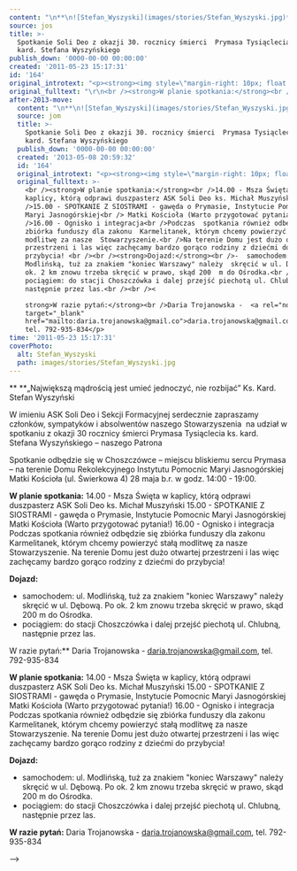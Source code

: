 ```yaml
---
content: "\n**\n![Stefan_Wyszyski](images/stories/Stefan_Wyszyski.jpg)**„Największą mądrością jest umieć jednoczyć, nie rozbijać” Ks. Kard.  Stefan Wyszyński\n\nW imieniu ASK Soli Deo i Sekcji Formacyjnej serdecznie zapraszamy członków, sympatyków i absolwentów  naszego Stowarzyszenia\_ na udział  w spotkaniu z okazji 30 rocznicy śmierci  Prymasa Tysiąclecia ks. kard. Stefana Wyszyńskiego – naszego Patrona\n \nSpotkanie  odbędzie się w Choszczówce – miejscu bliskiemu sercu Prymasa – na  terenie Domu Rekolekcyjnego Instytutu Pomocnic Maryi Jasnogórskiej Matki  Kościoła (ul. Świerkowa 4) 28 maja b.r. w godz. 14:00 - 19:00.\n\n<!--{{intro-break}}-->\n\n**W planie spotkania:**\n14.00 - Msza Święta w kaplicy, którą odprawi duszpasterz ASK Soli Deo ks. Michał Muszyński\n15.00 - SPOTKANIE Z SIOSTRAMI - gawęda o Prymasie, Instytucie Pomocnic Maryi Jasnogórskiej\n Matki Kościoła (Warto przygotować pytania!)\n16.00 - Ognisko i integracja\nPodczas  spotkania również odbędzie się zbiórka funduszy dla zakonu  Karmelitanek, którym chcemy powierzyć stałą modlitwę za nasze  Stowarzyszenie.\nNa terenie Domu jest dużo otwartej przestrzeni i las więc zachęcamy bardzo gorąco rodziny z dziećmi do przybycia! \n\n**Dojazd:**\n-  samochodem: ul. Modlińską, tuż za znakiem \"koniec Warszawy\" należy  skręcić w ul. Dębową. Po ok. 2 km znowu trzeba skręcić w prawo, skąd 200  m do Ośrodka.\n- pociągiem: do stacji Choszczówka i dalej przejść piechotą ul. Chlubną, następnie przez las.\n\nW razie pytań:**\nDaria Trojanowska -  daria.trojanowska@gmail.com, tel. 792-935-834\n\n\n<!--CONTENT FROM OLD SERVER (jos before 2013): \n**\n![Stefan_Wyszyski](images/stories/Stefan_Wyszyski.jpg)**„Największą mądrością jest umieć jednoczyć, nie rozbijać” Ks. Kard.  Stefan Wyszyński\n\nW imieniu ASK Soli Deo i Sekcji Formacyjnej serdecznie zapraszamy członków, sympatyków i absolwentów  naszego Stowarzyszenia\_ na udział  w spotkaniu z okazji 30 rocznicy śmierci  Prymasa Tysiąclecia ks. kard. Stefana Wyszyńskiego – naszego Patrona\n \nSpotkanie  odbędzie się w Choszczówce – miejscu bliskiemu sercu Prymasa – na  terenie Domu Rekolekcyjnego Instytutu Pomocnic Maryi Jasnogórskiej Matki  Kościoła (ul. Świerkowa 4) 28 maja b.r. w godz. 14:00 - 19:00.\n\r\n\n\r\n\n<!--{{intro-break}}-->\n\r\n\n**W planie spotkania:**\n14.00 - Msza Święta w kaplicy, którą odprawi duszpasterz ASK Soli Deo ks. Michał Muszyński\n15.00 - SPOTKANIE Z SIOSTRAMI - gawęda o Prymasie, Instytucie Pomocnic Maryi Jasnogórskiej\n Matki Kościoła (Warto przygotować pytania!)\n16.00 - Ognisko i integracja\nPodczas  spotkania również odbędzie się zbiórka funduszy dla zakonu  Karmelitanek, którym chcemy powierzyć stałą modlitwę za nasze  Stowarzyszenie.\nNa terenie Domu jest dużo otwartej przestrzeni i las więc zachęcamy bardzo gorąco rodziny z dziećmi do przybycia! \n\n**Dojazd:**\n-  samochodem: ul. Modlińską, tuż za znakiem \"koniec Warszawy\" należy  skręcić w ul. Dębową. Po ok. 2 km znowu trzeba skręcić w prawo, skąd 200  m do Ośrodka.\n- pociągiem: do stacji Choszczówka i dalej przejść piechotą ul. Chlubną, następnie przez las.\n\n**W razie pytań:**\nDaria Trojanowska -  daria.trojanowska@gmail.com, tel. 792-935-834\n\n-->"
source: jos
title: >-
  Spotkanie Soli Deo z okazji 30. rocznicy śmierci  Prymasa Tysiąclecia ks.
  kard. Stefana Wyszyńskiego
publish_down: '0000-00-00 00:00:00'
created: '2011-05-23 15:17:31'
id: '164'
original_introtext: "<p><strong><img style=\"margin-right: 10px; float: left;\" alt=\"Stefan_Wyszyski\" src=\"images/stories/Stefan_Wyszyski.jpg\" width=\"91\" height=\"120\" /></strong>„Największą mądrością jest umieć jednoczyć, nie rozbijać” Ks. Kard.  Stefan Wyszyński<br /><br />W imieniu ASK Soli Deo i Sekcji Formacyjnej serdecznie zapraszamy członków, sympatyków i absolwentów  naszego Stowarzyszenia\_ na udział  w spotkaniu z okazji 30 rocznicy śmierci  Prymasa Tysiąclecia ks. kard. Stefana Wyszyńskiego – naszego Patrona<br /> <br />Spotkanie  odbędzie się w Choszczówce – miejscu bliskiemu sercu Prymasa – na  terenie Domu Rekolekcyjnego Instytutu Pomocnic Maryi Jasnogórskiej Matki  Kościoła (ul. Świerkowa 4) 28 maja b.r. w godz. 14:00 - 19:00.</p>\r\n<p />\r\n"
original_fulltext: "\r\n<br /><strong>W planie spotkania:</strong><br />14.00 - Msza Święta w kaplicy, którą odprawi duszpasterz ASK Soli Deo ks. Michał Muszyński<br />15.00 - SPOTKANIE Z SIOSTRAMI - gawęda o Prymasie, Instytucie Pomocnic Maryi Jasnogórskiej<br /> Matki Kościoła (Warto przygotować pytania!)<br />16.00 - Ognisko i integracja<br />Podczas  spotkania również odbędzie się zbiórka funduszy dla zakonu  Karmelitanek, którym chcemy powierzyć stałą modlitwę za nasze  Stowarzyszenie.<br />Na terenie Domu jest dużo otwartej przestrzeni i las więc zachęcamy bardzo gorąco rodziny z dziećmi do przybycia! <br /><br /><strong>Dojazd:</strong><br />-  samochodem: ul. Modlińską, tuż za znakiem \"koniec Warszawy\" należy  skręcić w ul. Dębową. Po ok. 2 km znowu trzeba skręcić w prawo, skąd 200  m do Ośrodka.<br />- pociągiem: do stacji Choszczówka i dalej przejść piechotą ul. Chlubną, następnie przez las.<br /><br /><strong>W razie pytań:</strong><br />Daria Trojanowska -  <a rel=\"nofollow\" target=\"_blank\" href=\"mailto:daria.trojanowska@gmail.co\">daria.trojanowska@gmail.co</a>m, tel. 792-935-834</p>"
after-2013-move:
  content: "\n**\n![Stefan_Wyszyski](images/stories/Stefan_Wyszyski.jpg)**„Największą mądrością jest umieć jednoczyć, nie rozbijać” Ks. Kard.  Stefan Wyszyński\n\nW imieniu ASK Soli Deo i Sekcji Formacyjnej serdecznie zapraszamy członków, sympatyków i absolwentów  naszego Stowarzyszenia\_ na udział  w spotkaniu z okazji 30 rocznicy śmierci  Prymasa Tysiąclecia ks. kard. Stefana Wyszyńskiego – naszego Patrona\n \nSpotkanie  odbędzie się w Choszczówce – miejscu bliskiemu sercu Prymasa – na  terenie Domu Rekolekcyjnego Instytutu Pomocnic Maryi Jasnogórskiej Matki  Kościoła (ul. Świerkowa 4) 28 maja b.r. w godz. 14:00 - 19:00.\n\n<!--{{intro-break}}-->\n\n**W planie spotkania:**\n14.00 - Msza Święta w kaplicy, którą odprawi duszpasterz ASK Soli Deo ks. Michał Muszyński\n15.00 - SPOTKANIE Z SIOSTRAMI - gawęda o Prymasie, Instytucie Pomocnic Maryi Jasnogórskiej\n Matki Kościoła (Warto przygotować pytania!)\n16.00 - Ognisko i integracja\nPodczas  spotkania również odbędzie się zbiórka funduszy dla zakonu  Karmelitanek, którym chcemy powierzyć stałą modlitwę za nasze  Stowarzyszenie.\nNa terenie Domu jest dużo otwartej przestrzeni i las więc zachęcamy bardzo gorąco rodziny z dziećmi do przybycia! \n\n**Dojazd:**\n-  samochodem: ul. Modlińską, tuż za znakiem \"koniec Warszawy\" należy  skręcić w ul. Dębową. Po ok. 2 km znowu trzeba skręcić w prawo, skąd 200  m do Ośrodka.\n- pociągiem: do stacji Choszczówka i dalej przejść piechotą ul. Chlubną, następnie przez las.\n\nW razie pytań:**\nDaria Trojanowska -  daria.trojanowska@gmail.com, tel. 792-935-834\n"
  source: jom
  title: >-
    Spotkanie Soli Deo z okazji 30. rocznicy śmierci  Prymasa Tysiąclecia ks.
    kard. Stefana Wyszyńskiego
  publish_down: '0000-00-00 00:00:00'
  created: '2013-05-08 20:59:32'
  id: '164'
  original_introtext: "<p><strong><img style=\"margin-right: 10px; float: left;\" alt=\"Stefan_Wyszyski\" src=\"images/stories/Stefan_Wyszyski.jpg\" width=\"91\" height=\"120\" /></strong>„Największą mądrością jest umieć jednoczyć, nie rozbijać” Ks. Kard.  Stefan Wyszyński<br /><br />W imieniu ASK Soli Deo i Sekcji Formacyjnej serdecznie zapraszamy członków, sympatyków i absolwentów  naszego Stowarzyszenia\_ na udział  w spotkaniu z okazji 30 rocznicy śmierci  Prymasa Tysiąclecia ks. kard. Stefana Wyszyńskiego – naszego Patrona<br /> <br />Spotkanie  odbędzie się w Choszczówce – miejscu bliskiemu sercu Prymasa – na  terenie Domu Rekolekcyjnego Instytutu Pomocnic Maryi Jasnogórskiej Matki  Kościoła (ul. Świerkowa 4) 28 maja b.r. w godz. 14:00 - 19:00.</p>\n<p />"
  original_fulltext: >-
    <br /><strong>W planie spotkania:</strong><br />14.00 - Msza Święta w
    kaplicy, którą odprawi duszpasterz ASK Soli Deo ks. Michał Muszyński<br
    />15.00 - SPOTKANIE Z SIOSTRAMI - gawęda o Prymasie, Instytucie Pomocnic
    Maryi Jasnogórskiej<br /> Matki Kościoła (Warto przygotować pytania!)<br
    />16.00 - Ognisko i integracja<br />Podczas  spotkania również odbędzie się
    zbiórka funduszy dla zakonu  Karmelitanek, którym chcemy powierzyć stałą
    modlitwę za nasze  Stowarzyszenie.<br />Na terenie Domu jest dużo otwartej
    przestrzeni i las więc zachęcamy bardzo gorąco rodziny z dziećmi do
    przybycia! <br /><br /><strong>Dojazd:</strong><br />-  samochodem: ul.
    Modlińską, tuż za znakiem "koniec Warszawy" należy  skręcić w ul. Dębową. Po
    ok. 2 km znowu trzeba skręcić w prawo, skąd 200  m do Ośrodka.<br />-
    pociągiem: do stacji Choszczówka i dalej przejść piechotą ul. Chlubną,
    następnie przez las.<br /><br /><

    strong>W razie pytań:</strong><br />Daria Trojanowska -  <a rel="nofollow"
    target="_blank"
    href="mailto:daria.trojanowska@gmail.co">daria.trojanowska@gmail.co</a>m,
    tel. 792-935-834</p>
time: '2011-05-23 15:17:31'
coverPhoto:
  alt: Stefan_Wyszyski
  path: images/stories/Stefan_Wyszyski.jpg
---
```

**
**„Największą mądrością jest umieć jednoczyć, nie rozbijać” Ks. Kard.  Stefan Wyszyński

W imieniu ASK Soli Deo i Sekcji Formacyjnej serdecznie zapraszamy członków, sympatyków i absolwentów  naszego Stowarzyszenia  na udział  w spotkaniu z okazji 30 rocznicy śmierci  Prymasa Tysiąclecia ks. kard. Stefana Wyszyńskiego – naszego Patrona
 
Spotkanie  odbędzie się w Choszczówce – miejscu bliskiemu sercu Prymasa – na  terenie Domu Rekolekcyjnego Instytutu Pomocnic Maryi Jasnogórskiej Matki  Kościoła (ul. Świerkowa 4) 28 maja b.r. w godz. 14:00 - 19:00.

<!--{{intro-break}}-->

**W planie spotkania:**
14.00 - Msza Święta w kaplicy, którą odprawi duszpasterz ASK Soli Deo ks. Michał Muszyński
15.00 - SPOTKANIE Z SIOSTRAMI - gawęda o Prymasie, Instytucie Pomocnic Maryi Jasnogórskiej
 Matki Kościoła (Warto przygotować pytania!)
16.00 - Ognisko i integracja
Podczas  spotkania również odbędzie się zbiórka funduszy dla zakonu  Karmelitanek, którym chcemy powierzyć stałą modlitwę za nasze  Stowarzyszenie.
Na terenie Domu jest dużo otwartej przestrzeni i las więc zachęcamy bardzo gorąco rodziny z dziećmi do przybycia! 

**Dojazd:**
-  samochodem: ul. Modlińską, tuż za znakiem "koniec Warszawy" należy  skręcić w ul. Dębową. Po ok. 2 km znowu trzeba skręcić w prawo, skąd 200  m do Ośrodka.
- pociągiem: do stacji Choszczówka i dalej przejść piechotą ul. Chlubną, następnie przez las.

W razie pytań:**
Daria Trojanowska -  daria.trojanowska@gmail.com, tel. 792-935-834


<!--CONTENT FROM OLD SERVER (jos before 2013): 
**
**„Największą mądrością jest umieć jednoczyć, nie rozbijać” Ks. Kard.  Stefan Wyszyński

W imieniu ASK Soli Deo i Sekcji Formacyjnej serdecznie zapraszamy członków, sympatyków i absolwentów  naszego Stowarzyszenia  na udział  w spotkaniu z okazji 30 rocznicy śmierci  Prymasa Tysiąclecia ks. kard. Stefana Wyszyńskiego – naszego Patrona
 
Spotkanie  odbędzie się w Choszczówce – miejscu bliskiemu sercu Prymasa – na  terenie Domu Rekolekcyjnego Instytutu Pomocnic Maryi Jasnogórskiej Matki  Kościoła (ul. Świerkowa 4) 28 maja b.r. w godz. 14:00 - 19:00.




<!--{{intro-break}}-->


**W planie spotkania:**
14.00 - Msza Święta w kaplicy, którą odprawi duszpasterz ASK Soli Deo ks. Michał Muszyński
15.00 - SPOTKANIE Z SIOSTRAMI - gawęda o Prymasie, Instytucie Pomocnic Maryi Jasnogórskiej
 Matki Kościoła (Warto przygotować pytania!)
16.00 - Ognisko i integracja
Podczas  spotkania również odbędzie się zbiórka funduszy dla zakonu  Karmelitanek, którym chcemy powierzyć stałą modlitwę za nasze  Stowarzyszenie.
Na terenie Domu jest dużo otwartej przestrzeni i las więc zachęcamy bardzo gorąco rodziny z dziećmi do przybycia! 

**Dojazd:**
-  samochodem: ul. Modlińską, tuż za znakiem "koniec Warszawy" należy  skręcić w ul. Dębową. Po ok. 2 km znowu trzeba skręcić w prawo, skąd 200  m do Ośrodka.
- pociągiem: do stacji Choszczówka i dalej przejść piechotą ul. Chlubną, następnie przez las.

**W razie pytań:**
Daria Trojanowska -  daria.trojanowska@gmail.com, tel. 792-935-834

-->

<!--{{json:{"created_date":"2011-05-23 15:17:31","publish_down":"0000-00-00 00:00:00","id":"164"}}}-->